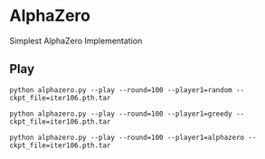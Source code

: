 # AlphaZero
Simplest AlphaZero Implementation




## Play

```
python alphazero.py --play --round=100 --player1=random --ckpt_file=iter106.pth.tar
```

```
python alphazero.py --play --round=100 --player1=greedy --ckpt_file=iter106.pth.tar
```

```
python alphazero.py --play --round=100 --player1=alphazero --ckpt_file=iter106.pth.tar
```